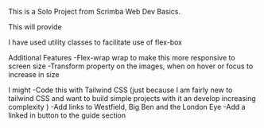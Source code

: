 This is a Solo Project from Scrimba Web Dev Basics. 

This will provide

I have used utility classes to facilitate use of flex-box

Additional Features
-Flex-wrap wrap to make this more responsive to screen size
-Transform property on the images, when on hover or focus to increase in size


I might 
-Code this with Tailwind CSS (just because I am fairly new to tailwind CSS and want to build simple projects with it an develop increasing complexity )
-Add links to Westfield, Big Ben and the London Eye
-Add a linked in button to the guide section
